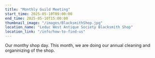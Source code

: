 ```yaml
---
title: "Monthly Guild Meeting"
start_time: 2025-05-10T09:00:00
end_time: 2025-05-10T15:00:00
thumbnail_image: "/images/BlacksmithShop.jpg"
location_name: "Leduc West Antique Society Blacksmith Shop"
location_link: "/info/how-to-find-us"
---
```

Our monthy shop day. This month, we are doing our annual cleaning and organinizing of the shop. 